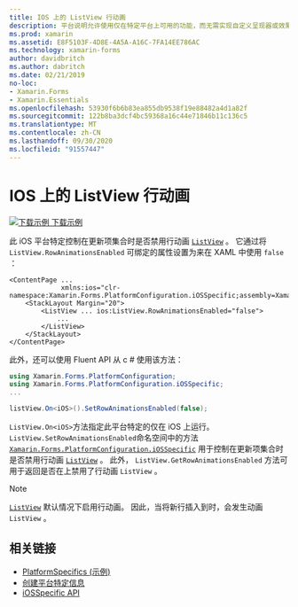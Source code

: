 ```yaml
---
title: IOS 上的 ListView 行动画
description: 平台说明允许使用仅在特定平台上可用的功能，而无需实现自定义呈现器或效果。 本文介绍如何使用特定于 iOS 平台的来控制在更新 ListView 项集合时是否禁用行动画。
ms.prod: xamarin
ms.assetid: E8F5103F-4D8E-4A5A-A16C-7FA14EE786AC
ms.technology: xamarin-forms
author: davidbritch
ms.author: dabritch
ms.date: 02/21/2019
no-loc:
- Xamarin.Forms
- Xamarin.Essentials
ms.openlocfilehash: 53930f6b6b83ea855db9538f19e88482a4d1a82f
ms.sourcegitcommit: 122b8ba3dcf4bc59368a16c44e71846b11c136c5
ms.translationtype: MT
ms.contentlocale: zh-CN
ms.lasthandoff: 09/30/2020
ms.locfileid: "91557447"
---
```

# <a name="listview-row-animations-on-ios"></a>IOS 上的 ListView 行动画

[![下载示例](~/media/shared/download.png) 下载示例](https://docs.microsoft.com/samples/xamarin/xamarin-forms-samples/userinterface-platformspecifics)

此 iOS 平台特定控制在更新项集合时是否禁用行动画 [`ListView`](xref:Xamarin.Forms.ListView) 。 它通过将 `ListView.RowAnimationsEnabled` 可绑定的属性设置为来在 XAML 中使用 `false` ：

```xaml
<ContentPage ...
             xmlns:ios="clr-namespace:Xamarin.Forms.PlatformConfiguration.iOSSpecific;assembly=Xamarin.Forms.Core">
    <StackLayout Margin="20">
        <ListView ... ios:ListView.RowAnimationsEnabled="false">
            ...
        </ListView>
    </StackLayout>
</ContentPage>
```

此外，还可以使用 Fluent API 从 c # 使用该方法：

```csharp
using Xamarin.Forms.PlatformConfiguration;
using Xamarin.Forms.PlatformConfiguration.iOSSpecific;
...

listView.On<iOS>().SetRowAnimationsEnabled(false);
```

`ListView.On<iOS>`方法指定此平台特定的仅在 iOS 上运行。 `ListView.SetRowAnimationsEnabled`命名空间中的方法 [`Xamarin.Forms.PlatformConfiguration.iOSSpecific`](xref:Xamarin.Forms.PlatformConfiguration.iOSSpecific) 用于控制在更新项集合时是否禁用行动画 [`ListView`](xref:Xamarin.Forms.ListView) 。 此外， `ListView.GetRowAnimationsEnabled` 方法可用于返回是否在上禁用了行动画 `ListView` 。

> [!NOTE]
> [`ListView`](xref:Xamarin.Forms.ListView) 默认情况下启用行动画。 因此，当将新行插入到时，会发生动画 `ListView` 。

## <a name="related-links"></a>相关链接

- [PlatformSpecifics (示例) ](/samples/xamarin/xamarin-forms-samples/userinterface-platformspecifics)
- [创建平台特定信息](~/xamarin-forms/platform/platform-specifics/index.md#creating-platform-specifics)
- [iOSSpecific API](xref:Xamarin.Forms.PlatformConfiguration.iOSSpecific)